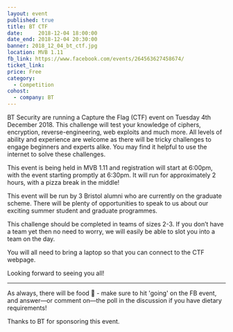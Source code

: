 ```yaml
---
layout: event
published: true
title: BT CTF
date:     2018-12-04 18:00:00
date_end: 2018-12-04 20:30:00
banner: 2018_12_04_bt_ctf.jpg
location: MVB 1.11
fb_link: https://www.facebook.com/events/264563627458674/
ticket_link:
price: Free
category:
  - Competition
cohost:
  - company: BT
---
```


BT Security are running a Capture the Flag (CTF) event on Tuesday 4th December 2018. This challenge will test your knowledge of ciphers, encryption, reverse-engineering, web exploits and much more. All levels of ability and experience are welcome as there will be tricky challenges to engage beginners and experts alike. You may find it helpful to use the internet to solve these challenges.

This event is being held in MVB 1.11 and registration will start at 6:00pm, with the event starting promptly at 6:30pm. It will run for approximately 2 hours, with a pizza break in the middle!

This event will be run by 3 Bristol alumni who are currently on the graduate scheme. There will be plenty of opportunities to speak to us about our exciting summer student and graduate programmes.

This challenge should be completed in teams of sizes 2-3. If you don’t have a team yet then no need to worry, we will easily be able to slot you into a team on the day.

You will all need to bring a laptop so that you can connect to the CTF webpage.

Looking forward to seeing you all!

---

As always, there will be food 🍕 - make sure to hit 'going' on the FB event, and answer—or comment on—the poll in the discussion if you have dietary requirements!

Thanks to BT for sponsoring this event.
